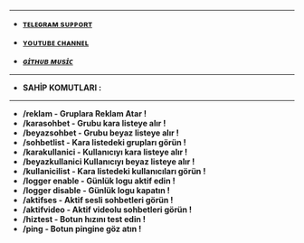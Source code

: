 ---------------------

- <b> [ ᴛᴇʟᴇɢʀᴀᴍ sᴜᴘᴘᴏʀᴛ ](https://t.me/BotsDestek)
 
- <b> [ ʏᴏᴜᴛᴜʙᴇ ᴄʜᴀɴɴᴇʟ ](https://youtube.com/@EpikTv87?si=bugHmTi6CzaBu8v4)

- _[ ɢɪ̇ᴛʜᴜʙ ᴍᴜsɪ̇ᴄ ](https://github.com/MehmetAtes21/Pi)_
 </b>

 -----------------

- SAHİP KOMUTLARI :

-------------------

- /reklam - Gruplara Reklam Atar !
- /karasohbet - Grubu kara listeye alır !
- /beyazsohbet - Grubu beyaz listeye alır !
- /sohbetlist - Kara listedeki grupları görün !
- /karakullanici - Kullanıcıyı kara listeye alır !
- /beyazkullanici Kullanıcıyı beyaz listeye alır !
- /kullanicilist - Kara listedeki kullanıcıları görün !
- /logger enable - Günlük logu aktif edin !
- /logger disable - Günlük logu kapatın !
- /aktifses - Aktif sesli sohbetleri görün !
- /aktifvideo - Aktif videolu sohbetleri görün !
- /hiztest - Botun hızını test edin !
- /ping - Botun pingine göz atın !
